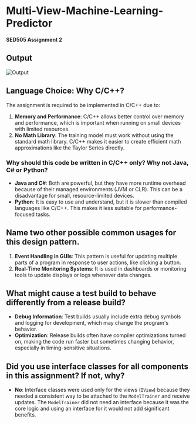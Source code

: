 # Multi-View-Machine-Learning-Predictor
**SED505 Assignment 2**

## Output
![Output](https://i.ibb.co/xD9Z9B2/image.png)

## Language Choice: Why C/C++?
The assignment is required to be implemented in C/C++ due to:
1. **Memory and Performance**: C/C++ allows better control over memory and performance, which is important when running on small devices with limited resources.
2. **No Math Library**: The training model must work without using the standard math library. C/C++ makes it easier to create efficient math approximations like the Taylor Series directly.

### Why should this code be written in C/C++ only? Why not Java, C# or Python?
- **Java and C#**: Both are powerful, but they have more runtime overhead because of their managed environments (JVM or CLR). This can be a disadvantage for small, resource-limited devices.
- **Python**: It is easy to use and understand, but it is slower than compiled languages like C/C++. This makes it less suitable for performance-focused tasks.

## Name two other possible common usages for this design pattern.
1. **Event Handling in GUIs**: This pattern is useful for updating multiple parts of a program in response to user actions, like clicking a button.
2. **Real-Time Monitoring Systems**: It is used in dashboards or monitoring tools to update displays or logs whenever data changes.

## What might cause a test build to behave differently from a release build?
- **Debug Information**: Test builds usually include extra debug symbols and logging for development, which may change the program's behavior.
- **Optimization**: Release builds often have compiler optimizations turned on, making the code run faster but sometimes changing behavior, especially in timing-sensitive situations.

## Did you use interface classes for all components in this assignment? If not, why?
- **No**: Interface classes were used only for the views (`IView`) because they needed a consistent way to be attached to the `ModelTrainer` and receive updates. The `ModelTrainer` did not need an interface because it was the core logic and using an interface for it would not add significant benefits.
